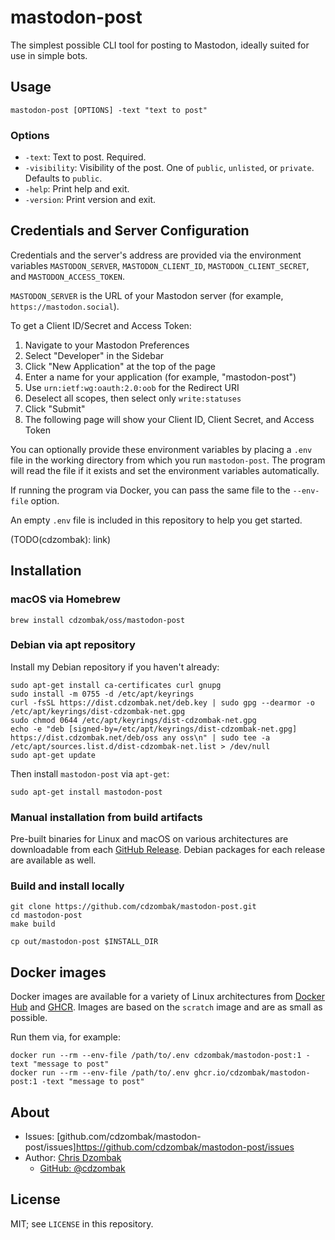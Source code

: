 # mastodon-post

The simplest possible CLI tool for posting to Mastodon, ideally suited for use in simple bots.

## Usage

```text
mastodon-post [OPTIONS] -text "text to post"
```

### Options

- `-text`: Text to post. Required.
- `-visibility`: Visibility of the post. One of `public`, `unlisted`, or `private`. Defaults to `public`.
- `-help`: Print help and exit.
- `-version`: Print version and exit.

## Credentials and Server Configuration

Credentials and the server's address are provided via the environment variables `MASTODON_SERVER`, `MASTODON_CLIENT_ID`, `MASTODON_CLIENT_SECRET`, and `MASTODON_ACCESS_TOKEN`.

`MASTODON_SERVER` is the URL of your Mastodon server (for example, `https://mastodon.social`).

To get a Client ID/Secret and Access Token:

1. Navigate to your Mastodon Preferences
2. Select "Developer" in the Sidebar
3. Click "New Application" at the top of the page
4. Enter a name for your application (for example, "mastodon-post")
5. Use `urn:ietf:wg:oauth:2.0:oob` for the Redirect URI
6. Deselect all scopes, then select only `write:statuses`
7. Click "Submit"
8. The following page will show your Client ID, Client Secret, and Access Token

You can optionally provide these environment variables by placing a `.env` file in the working directory from which you run `mastodon-post`. The program will read the file if it exists and set the environment variables automatically.

If running the program via Docker, you can pass the same file to the `--env-file` option.

An empty `.env` file is included in this repository to help you get started.

(TODO(cdzombak): link)

## Installation

### macOS via Homebrew

```shell
brew install cdzombak/oss/mastodon-post
```

### Debian via apt repository

Install my Debian repository if you haven't already:

```shell
sudo apt-get install ca-certificates curl gnupg
sudo install -m 0755 -d /etc/apt/keyrings
curl -fsSL https://dist.cdzombak.net/deb.key | sudo gpg --dearmor -o /etc/apt/keyrings/dist-cdzombak-net.gpg
sudo chmod 0644 /etc/apt/keyrings/dist-cdzombak-net.gpg
echo -e "deb [signed-by=/etc/apt/keyrings/dist-cdzombak-net.gpg] https://dist.cdzombak.net/deb/oss any oss\n" | sudo tee -a /etc/apt/sources.list.d/dist-cdzombak-net.list > /dev/null
sudo apt-get update
```

Then install `mastodon-post` via `apt-get`:

```shell
sudo apt-get install mastodon-post
```

### Manual installation from build artifacts

Pre-built binaries for Linux and macOS on various architectures are downloadable from each [GitHub Release](https://github.com/cdzombak/mastodon-post/releases). Debian packages for each release are available as well.

### Build and install locally

```shell
git clone https://github.com/cdzombak/mastodon-post.git
cd mastodon-post
make build

cp out/mastodon-post $INSTALL_DIR
```

## Docker images

Docker images are available for a variety of Linux architectures from [Docker Hub](https://hub.docker.com/r/cdzombak/mastodon-post) and [GHCR](https://github.com/cdzombak/unshorten/pkgs/container/mastodon-post). Images are based on the `scratch` image and are as small as possible.

Run them via, for example:

```shell
docker run --rm --env-file /path/to/.env cdzombak/mastodon-post:1 -text "message to post"
docker run --rm --env-file /path/to/.env ghcr.io/cdzombak/mastodon-post:1 -text "message to post"
```

## About

- Issues: [github.com/cdzombak/mastodon-post/issues]https://github.com/cdzombak/mastodon-post/issues
- Author: [Chris Dzombak](https://www.dzombak.com)
  - [GitHub: @cdzombak](https://www.github.com/cdzombak)

## License

MIT; see `LICENSE` in this repository.
